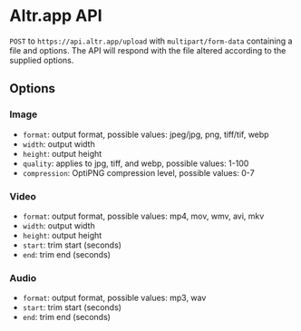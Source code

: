 # Altr.app API

`POST` to `https://api.altr.app/upload` with `multipart/form-data` containing a file and options. The API will respond with the file altered according to the supplied options.

## Options

### Image

- `format`: output format, possible values: jpeg/jpg, png, tiff/tif, webp
- `width`: output width
- `height`: output height
- `quality`: applies to jpg, tiff, and webp, possible values: 1-100
- `compression`: OptiPNG compression level, possible values: 0-7

### Video

- `format`: output format, possible values: mp4, mov, wmv, avi, mkv
- `width`: output width
- `height`: output height
- `start`: trim start (seconds)
- `end`: trim end (seconds)

### Audio

- `format`: output format, possible values: mp3, wav
- `start`: trim start (seconds)
- `end`: trim end (seconds)
